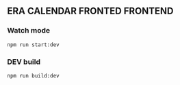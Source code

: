 ## ERA CALENDAR FRONTED FRONTEND ##
### Watch mode ###

    npm run start:dev

### DEV build ###

    npm run build:dev
